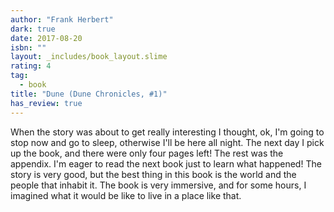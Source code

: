 ```yaml
---
author: "Frank Herbert"
dark: true
date: 2017-08-20
isbn: ""
layout: _includes/book_layout.slime
rating: 4
tag:
  - book
title: "Dune (Dune Chronicles, #1)"
has_review: true
---
```


When the story was about to get really interesting I thought, ok, I'm going to stop now and go to sleep, otherwise I'll be here all night. The next day I pick up the book, and there were only four pages left! The rest was the appendix. I'm eager to read the next book just to learn what happened! The story is very good, but the best thing in this book is the world and the people that inhabit it. The book is very immersive, and for some hours, I imagined what it would be like to live in a place like that.
